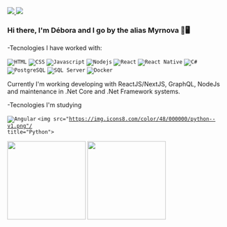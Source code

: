 <a href="https://www.linkedin.com/in/debycl2002/">
  <img src="https://img.icons8.com/fluent/48/000000/linkedin.png"/>
</a>
<a href="mailto:deboraca20.d@gmail.com">
  <img src="https://img.icons8.com/fluent/48/000000/gmail.png"/>
</a>

### Hi there, I'm Débora and I go by the alias Myrnova 👋🖥️

-Tecnologies I have worked with:

<code><img src="https://img.icons8.com/color/48/000000/html-5--v1.png" title="HTML"/></code>
<code><img src="https://img.icons8.com/color/48/000000/css3.png" title="CSS"/></code>
<code><img src="https://img.icons8.com/color/48/000000/javascript--v1.png" title="Javascript"/></code>
<code><img src="https://img.icons8.com/color/48/000000/nodejs.png" title="Nodejs" /></code>
<code><img src="https://img.icons8.com/color/48/000000/react-native.png" title="React"/></code>
<code><img src="https://img.icons8.com/nolan/64/react-native.png" title="React Native"/></code>
<code><img src="https://img.icons8.com/color/48/000000/c-sharp-logo.png" title="C#"/></code>
<code><img src="https://img.icons8.com/color/48/000000/postgreesql.png" title="PostgreSQL"/></code>
<code><img src="https://img.icons8.com/external-wanicon-flat-wanicon/48/000000/external-sql-server-big-data-wanicon-flat-wanicon.png" title="SQL Server"/></code>
<code><img src="https://img.icons8.com/fluency/48/000000/docker.png" title="Docker"/></code>


Currently I'm working developing with ReactJS/NextJS, GraphQL, NodeJs and maintenance in .Net Core and .Net Framework systems.

-Tecnologies I'm studying

<code><img src="https://img.icons8.com/color/48/000000/angularjs.png" title="Angular"/></code>
<code><img src="https://img.icons8.com/color/48/000000/python--v1.png"/ title="Python"></code>

<img height="180" float="left" src="https://github-readme-stats.vercel.app/api?username=myrnova&show_icons=true&hide_border=true&text_color=bbffff&icon_color=ffffff&bg_color=333333&title_color=ffffff"></img>
<img height="180" float="left" src="https://github-readme-stats.vercel.app/api/top-langs/?username=myrnova&hide_border=true&layout=compact&text_color=bbffff&icon_color=ffffff&bg_color=333333&title_color=ffffff"></img>  
